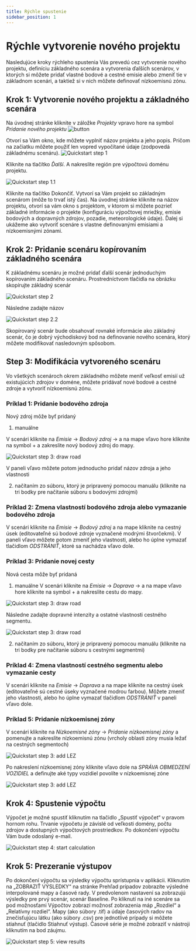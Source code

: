 ```yaml
---
title: Rýchle spustenie
sidebar_position: 1
---
```


# Rýchle vytvorenie nového projektu

Nasledujúce kroky rýchleho spustenia Vás prevedú cez vytvorenie nového projektu, definíciu základného scenára a vytvorenia ďalších scenárov, v ktorých si môžete pridať vlastné bodové a cestné emisie alebo zmeniť tie v základnom scenári, a taktiež si v nich môžete definovať nízkoemisnú zónu. 

## Krok 1: Vytvorenie nového projektu a základného scenára 

Na úvodnej stránke kliknite v záložke *Projekty* vpravo hore na symbol *Pridanie nového projektu*  ![button](./images/pridat_novy.PNG)

Otvorí sa Vám okno, kde môžete vyplniť názov projektu a jeho popis. Pričom na začiatku môžete použiť len vopred vypočítané údaje (zodpovedá základnému scenáru). 
![Quickstart step 1](./images/quickstart1_case_name_type_SK.png)

Kliknite na tlačítko *Ďalší*. A nakreslite región pre výpočtovú doménu projektu.

![Quickstart step 1.1](./images/quickstart1_case_polygon_SK.png)

Kliknite na tlačítko Dokončiť. Vytvorí sa Vám projekt so základným scenárom (môže to trvať istý čas). Na úvodnej stránke kliknite na názov projektu, otvorí sa vám okno s projektom, v ktorom si môžete pozrieť základné informácie o projekte (konfiguráciu výpočtovej mriežky, emisie bodových a dopravných zdrojov, pozadie, meteorologické údaje). Ďalej si ukážeme ako vytvoriť scenáre s vlastne definovanými emisiami a nízkoemisnými zónami.  

## Krok 2: Pridanie scenáru kopírovaním základného scenára

K základnému scenáru je možné pridať ďalší scenár jednoduchým kopírovaním základného scenáru. Prostredníctvom tlačidla na obrázku skopírujte základný scenár

![Quickstart step 2](./images/kopirovanie_scenaru.png)

Následne zadajte názov 

![Quickstart step 2.2](./images/kopirovanie_scenaru_nazov.png)

Skopírovaný scenár bude obsahovať rovnaké informácie ako základný scenár, čo je dobrý východiskový bod na definovanie nového scenára, ktorý môžete modifikovať nasledovným spôsobom.  


## Step 3: Modifikácia vytvoreného scenáru

Vo všetkých scenároch okrem základného môžete meniť veľkosť emisií už existujúcich zdrojov v doméne, môžete pridávať nové bodové a cestné zdroje a vytvoriť nízkoemisnú zónu.


### Príklad 1: Pridanie bodového zdroja

Nový zdroj môže byť pridaný 

1. manuálne 

V scenári kliknite na *Emisie* -> *Bodový zdroj* -> a na mape vľavo hore kliknite na symbol + a zakreslite nový bodový zdroj do mapy.

![Quickstart step 3: draw road](./images/quickstart3_draw_point_SK.png)

V paneli vľavo môžete potom jednoducho pridať názov zdroja a jeho vlastnosti

2. načítaním zo súboru, ktorý je pripravený pomocou manuálu (kliknite na tri bodky pre načítanie súboru s bodovými zdrojmi)

### Príklad 2: Zmena vlastností bodového zdroja alebo vymazanie bodového zdroja 

V scenári kliknite na *Emisie* -> *Bodový zdroj* a na mape kliknite na cestný úsek (editovateľné sú bodové zdroje vyznačené modrými štvorčekmi). V paneli vľavo môžete potom zmeniť jeho vlastnosti, alebo ho úplne vymazať tlačidlom *ODSTRÁNIŤ*, ktoré sa nachádza vľavo dole.


### Príklad 3: Pridanie novej cesty

Nová cesta môže byť pridaná 

1. manuálne 
V scenári kliknite na *Emisie* -> *Doprava* -> a na mape vľavo hore kliknite na symbol + a nakreslite cestu do mapy.

![Quickstart step 3: draw road](./images/quickstart3_draw_road_SK.png)

Následne zadajte dopravné intenzity a ostatné vlastnosti cestného segmentu. 

![Quickstart step 3: draw road](./images/quickstart3_draw_road2_SK.png)

2. načítaním zo súboru, ktorý je pripravený pomocou manuálu (kliknite na tri bodky pre načítanie súboru s cestnými segmentmi)

### Príklad 4: Zmena vlastností cestného segmentu alebo vymazanie cesty  

V scenári kliknite na *Emisie* -> *Doprava* a na mape kliknite na cestný úsek (editovateľné sú cestné úseky vyznačené modrou farbou). Môžete zmeniť jeho vlastnosti, alebo ho úplne vymazať tlačidlom *ODSTRÁNIŤ* v paneli vľavo dole. 

### Príklad 5: Pridanie nízkoemisnej zóny

V scenári kliknite na *Nízkoemisné zóny* -> *Pridanie nízkoemisnej zóny* a pomenujte a nakreslite nízkoemisnú zónu (vrcholy oblasti zóny musia ležať na cestných segmentoch)

![Quickstart step 3: add LEZ](./images/quickstart3_lez_name_polygon_SK.png)

Po nakreslení nízkoemisnej zóny kliknite vľavo dole na *SPRÁVA OBMEDZENÍ VOZIDIEL* a definujte aké typy vozidiel povolíte v nízkoemisnej zóne

![Quickstart step 3: add LEZ](./images/quickstart3_lez_vehicle_restrictions_SK.png)


## Krok 4: Spustenie výpočtu

Výpočet je možné spustiť kliknutím na tlačidlo „Spustiť výpočet“ v pravom hornom rohu. Trvanie výpočetu je závislé od veľkosti domény, počtu zdrojov a dostupných výpočtových prostriedkov. Po dokončení výpočtu Vám bude odoslaný e-mail.  

![Quickstart step 4: start calculation](./images/quickstart4_start_calculation.png)

## Krok 5: Prezeranie výstupov 

Po dokončení výpočtu sa výsledky výpočtu sprístupnia v aplikácii. Kliknutím na „ZOBRAZIŤ VÝSLEDKY“ na stránke Prehľad prípadov zobrazíte výsledné interpolované mapy a časové rady. V predvolenom nastavení sa zobrazujú výsledky pre prvý scenár, scenár Baseline. Po kliknutí na iné scenáre sa pod možnosťami Výpočtov zobrazí možnosť zobrazenia máp „Rozdiel“ a „Relatívny rozdiel“. Mapy (ako súbory .tif) a údaje časových radov na znečisťujúcu látku (ako súbory .csv) pre jednotlivé prípady si môžete stiahnuť (tlačidlo Stiahnuť výstup). Časové série je možné zobraziť v nástroji kliknutím na bod záujmu. 

![Quickstart step 5: view results](./images/quickstart5_results.png)
